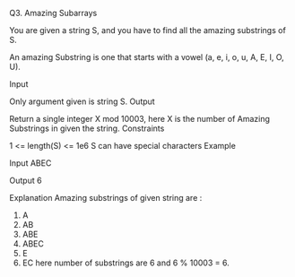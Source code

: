 Q3. Amazing Subarrays

You are given a string S, and you have to find all the amazing substrings of S.

An amazing Substring is one that starts with a vowel (a, e, i, o, u, A, E, I, O, U).

Input

Only argument given is string S.
Output

Return a single integer X mod 10003, here X is the number of Amazing Substrings in given the string.
Constraints

1 <= length(S) <= 1e6
S can have special characters
Example

Input
ABEC

Output
6

Explanation
Amazing substrings of given string are :
1. A
2. AB
3. ABE
4. ABEC
5. E
6. EC
here number of substrings are 6 and 6 % 10003 = 6.